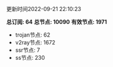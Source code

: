 更新时间2022-09-21 22:10:23

**总订阅: 64**
**总节点: 10090**
**有效节点: 1971**
- trojan节点: 62
- v2ray节点: 1672
- ssr节点: 7
- ss节点: 230
